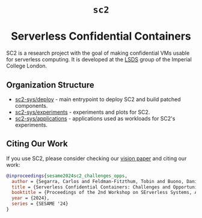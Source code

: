 <div align="center">
  <h1><code>sc2</code></h1>
  <h1>Serverless Confidential Containers</h1>
</div>

SC2 is a research project with the goal of making confidential VMs usable for
serverless computing. It is developed at the [LSDS](https://lsds.doc.ic.ac.uk/)
group of the Imperial College London.

## Organization Structure

* [sc2-sys/deploy](https://github.com/sc2-sys/deploy) - main entrypoint to deploy SC2 and build patched components.
* [sc2-sys/experiments](https://github.com/sc2-sys/experiments) - experiments and plots for SC2.
* [sc2-sys/applications](https://github.com/sc2-sys/applications) - applications used as workloads for SC2's experiments.

## Citing Our Work

If you use SC2, please consider checking our [vision paper](
https://dl.acm.org/doi/abs/10.1145/3642977.3652097?casa_token=ikkXY0sv32oAAAAA:CSVuwADv22-tlnAX8Q_bZxF4T0IuvMnmc_dzdZfsdS1UUdWzSHDdOyW9goRDtUSA2aDMFK3IaGA)
and citing our work:

```bibtex
@inproceedings{sesame2024sc2_challenges_opps,
  author = {Segarra, Carlos and Feldman-Fitzthum, Tobin and Buono, Daniele and Pietzuch, Peter},
  title = {Serverless Confidential Containers: Challenges and Opportunities},
  booktitle = {Proceedings of the 2nd Workshop on SErverless Systems, Applications and MEthodologies},
  year = {2024},
  series = {SESAME '24}
}
```
